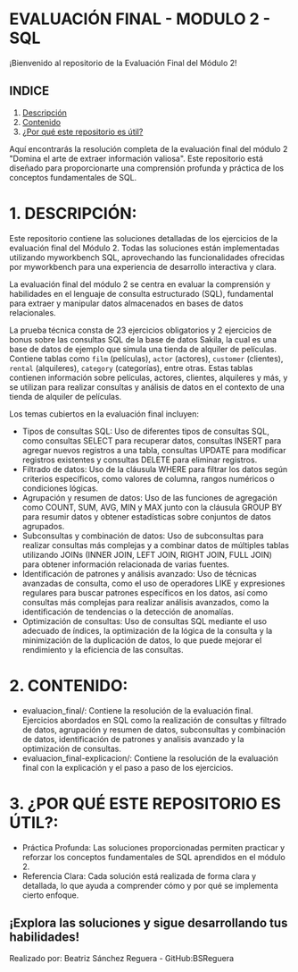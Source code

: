 # EVALUACIÓN FINAL - MODULO 2 - SQL 


¡Bienvenido al repositorio de la Evaluación Final del Módulo 2!

## INDICE
1. [Descripción](#1-descripción)
2. [Contenido](#2-contenido)
3. [¿Por qué este repositorio es útil?](#3-utilidad)
   

Aquí encontrarás la resolución completa de la evaluación final del módulo 2 "Domina el arte de extraer información valiosa". Este repositorio está diseñado para proporcionarte una comprensión profunda y práctica de los conceptos fundamentales de SQL.

# 1. DESCRIPCIÓN: 
Este repositorio contiene las soluciones detalladas de los ejercicios de la evaluación final del Módulo 2. Todas las soluciones están implementadas utilizando myworkbench SQL, aprovechando las funcionalidades ofrecidas por myworkbench para una experiencia de desarrollo interactiva y clara.

La evaluación final del módulo 2 se centra en evaluar la comprensión y habilidades en el lenguaje de consulta estructurado (SQL), fundamental para extraer y manipular datos almacenados en bases de datos relacionales.

La prueba técnica consta de 23 ejercicios obligatorios y 2 ejercicios de bonus sobre las consultas SQL  de la base de datos Sakila, la cual es una base de datos de ejemplo que simula una tienda de alquiler de películas. Contiene tablas como `film` (películas), `actor` (actores), `customer` (clientes), `rental` (alquileres), `category` (categorías), entre otras. Estas tablas contienen información sobre películas, actores, clientes, alquileres y más, y se utilizan para realizar consultas y análisis de datos en el contexto de una tienda de alquiler de películas.

Los temas cubiertos en la evaluación final incluyen:
- Tipos de consultas SQL: Uso de diferentes tipos de consultas SQL, como consultas SELECT para recuperar datos, consultas INSERT para agregar nuevos registros a una tabla, consultas UPDATE para modificar registros existentes y consultas DELETE para eliminar registros.
- Filtrado de datos: Uso de la cláusula WHERE para filtrar los datos según criterios específicos, como valores de columna, rangos numéricos o condiciones lógicas.
- Agrupación y resumen de datos: Uso de las funciones de agregación como COUNT, SUM, AVG, MIN y MAX junto con la cláusula GROUP BY para resumir datos y obtener estadísticas sobre conjuntos de datos agrupados.
- Subconsultas y combinación de datos: Uso de subconsultas para realizar consultas más complejas y a combinar datos de múltiples tablas utilizando JOINs (INNER JOIN, LEFT JOIN, RIGHT JOIN, FULL JOIN) para obtener información relacionada de varias fuentes.
- Identificación de patrones y análisis avanzado: Uso de técnicas avanzadas de consulta, como el uso de operadores LIKE y expresiones regulares para buscar patrones específicos en los datos, así como consultas más complejas para realizar análisis avanzados, como la identificación de tendencias o la detección de anomalías.
- Optimización de consultas: Uso de consultas SQL mediante el uso adecuado de índices, la optimización de la lógica de la consulta y la minimización de la duplicación de datos, lo que puede mejorar el rendimiento y la eficiencia de las consultas.
  
# 2. CONTENIDO:  
- evaluacion_final/: Contiene la resolución de la evaluación final. Ejercicios abordados en SQL como la realización de consultas y filtrado de datos, agrupación y resumen de datos, subconsultas y combinación de datos, identificación de patrones y analisis avanzado y la optimización de consultas.
- evaluacion_final-explicacion/: Contiene la resolución de la evaluación final con la explicación y el paso a paso de los ejercicios.

# 3. ¿POR QUÉ ESTE REPOSITORIO ES ÚTIL?: 
- Práctica Profunda: Las soluciones proporcionadas permiten practicar y reforzar los conceptos fundamentales de SQL aprendidos en el módulo 2.
- Referencia Clara: Cada solución está realizada de forma clara y detallada, lo que ayuda a comprender cómo y por qué se implementa cierto enfoque.



## ¡Explora las soluciones y sigue desarrollando tus habilidades!



Realizado por: Beatriz Sánchez Reguera - GitHub:BSReguera
